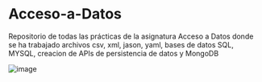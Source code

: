 # Acceso-a-Datos
Repositorio de todas las prácticas de la asignatura Acceso a Datos donde se ha trabajado archivos csv, xml, jason, yaml, bases de datos SQL, MYSQL, creacion de APIs de persistencia de datos y MongoDB

![image](https://user-images.githubusercontent.com/110614201/216030261-144ed77b-149f-4396-9a90-c03338b2c71d.png)
